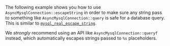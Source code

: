 The following example shows you how to use `AsyncMysqlConnection::escapeString`
in order to make sure any string pass to something like
`AsyncMysqlConnection::query` is safe for a database query. This is similar to
[`mysql_real_escape_string`](http://php.net/manual/en/function.mysql-real-escape-string.php).

We *strongly* recommend using an API like `AsyncMysqlConnection::queryf` instead,
which automatically escapes strings passed to `%s` placeholders.
